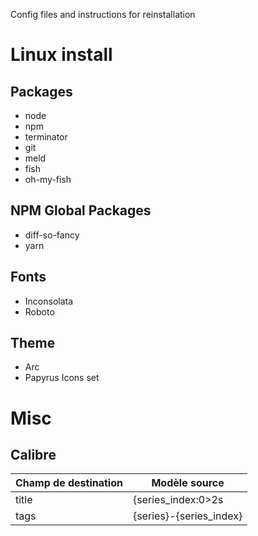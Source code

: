 Config files and instructions for reinstallation

# Linux install
## Packages
* node
* npm
* terminator
* git
* meld
* fish
* oh-my-fish

## NPM Global Packages
* diff-so-fancy
* yarn

## Fonts
* Inconsolata
* Roboto

## Theme
* Arc
* Papyrus Icons set

# Misc
## Calibre
| Champ de destination | Modèle source |
| --- | --- |
| title | {series_index:0>2s|T.| ◊ }{title} |
| tags  | {series}-{series_index}           |
